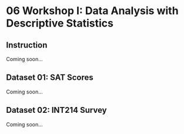 # 06 Workshop I: Data Analysis with Descriptive Statistics

## Instruction
Coming soon...

## Dataset 01: SAT Scores
Coming soon...

## Dataset 02: INT214 Survey
Coming soon...